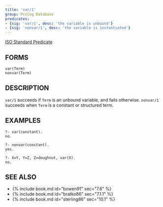 ```yaml
---
title: 'var/1'
group: Prolog Database
predicates:
- {sig: 'var/1', desc: 'the variable is unbound'}
- {sig: 'nonvar/1', desc: 'the variable is instantiated'}
---
```

[ISO Standard Predicate](http://www.deransart.fr/prolog/bips.html#var)


## FORMS

```
var(Term)
nonvar(Term)
```

## DESCRIPTION

`var/1` succeeds if `Term` is an unbound variable, and fails otherwise.
`nonvar/1` succeeds when `Term` is a constant or structured term.


## EXAMPLES

```
?- var(constant).
no.
```

```
?- nonvar(constant).
yes.
```

```
?- X=Y, Y=Z, Z=doughnut, var(X).
no.
```


## SEE ALSO

- {% include book.md id="bowen91"    sec="7.6" %}
- {% include book.md id="bratko86"   sec="7.1.1" %}
- {% include book.md id="sterling86" sec="10.1" %}

